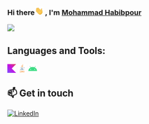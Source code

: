 ### Hi there<img src="https://raw.githubusercontent.com/ABSphreak/ABSphreak/master/gifs/Hi.gif" width="20px"> , I'm [Mohammad Habibpour](https://habibpour.ir) 

  
</a>
<img width="50%" src="https://github-readme-stats.vercel.app/api?username=MohammadHabibpour&show_icons=true&theme=algolia&include_all_commits=true&count_private=true&text_color=fff&icon_color=fff&bg_color=000" />


## Languages and Tools:

<code><img height="20" src="https://raw.githubusercontent.com/github/explore/80688e429a7d4ef2fca1e82350fe8e3517d3494d/topics/kotlin/kotlin.png"></code>
<code><img height="20" src="https://raw.githubusercontent.com/github/explore/80688e429a7d4ef2fca1e82350fe8e3517d3494d/topics/java/java.png"></code>
<code><img height="20" src="https://raw.githubusercontent.com/github/explore/80688e429a7d4ef2fca1e82350fe8e3517d3494d/topics/android/android.png"></code>


## 📫 Get in touch
[![LinkedIn](https://img.shields.io/badge/LinkedIn-0077B5?style=for-the-badge&logo=linkedin&logoColor=white)](https://in.linkedin.com/in/mohammadhabibpour) 
